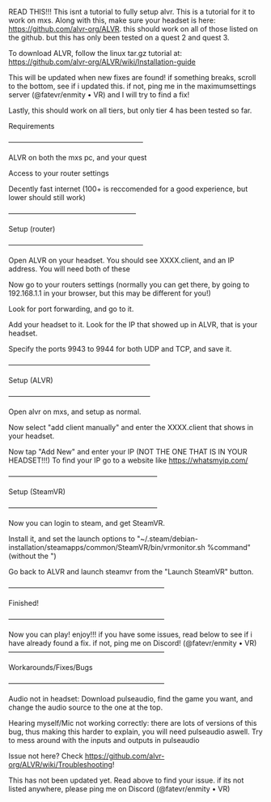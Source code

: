 READ THIS!!!
This isnt a tutorial to fully setup alvr. This is a tutorial for it to work on mxs. 
Along with this, make sure your headset is here: https://github.com/alvr-org/ALVR. this should work on all of those listed on the github. but this has only been tested on a quest 2 and quest 3.

To download ALVR, follow the linux tar.gz tutorial at:  https://github.com/alvr-org/ALVR/wiki/Installation-guide

This will be updated when new fixes are found! if something breaks, scroll to the bottom, see if i updated this. if not, ping me in the maximumsettings server (@fatevr/enmity • VR) and I will try to find a fix!

Lastly, this should work on all tiers, but only tier 4 has been tested so far.

Requirements

———————————————————

ALVR on both the mxs pc, and your quest

Access to your router settings

Decently fast internet (100+ is reccomended for a good experience, but lower should still work)

——————————————————


Setup (router)

———————————————————

Open ALVR on your headset. You should see XXXX.client, and an IP address. You will need both of these

Now go to your routers settings (normally you can get there, by going to 192.168.1.1 in your browser, but this may be different for you!)

Look for port forwarding, and go to it.

Add your headset to it. Look for the IP that showed up in ALVR, that is your headset.

Specify the ports 9943 to 9944 for both UDP and TCP, and save it.


————————————————————


Setup (ALVR)

————————————————————

Open alvr on mxs, and setup as normal.

Now select "add client manually" and enter the XXXX.client that shows in your headset.

Now tap "Add New" and enter your IP (NOT THE ONE THAT IS IN YOUR HEADSET!!!) To find your IP go to a website like https://whatsmyip.com/

—————————————————————


Setup (SteamVR)

—————————————————————

Now you can login to steam, and get SteamVR.

Install it, and set the launch options to "~/.steam/debian-installation/steamapps/common/SteamVR/bin/vrmonitor.sh %command" (without the ")

Go back to ALVR and launch steamvr from the "Launch SteamVR" button.


——————————————————————


Finished!

——————————————————————

Now you can play! enjoy!!! if you have some issues, read below to see if i have already found a fix. if not, ping me on Discord! (@fatevr/enmity • VR)
——————————————————————


Workarounds/Fixes/Bugs

——————————————————————

Audio not in headset: Download pulseaudio, find the game you want, and change the audio source to the one at the top.

Hearing myself/Mic not working correctly: there are lots of versions of this bug, thus making this harder to explain, you will need pulseaudio aswell.
Try to mess around with the inputs and outputs in pulseaudio

Issue not here? Check https://github.com/alvr-org/ALVR/wiki/Troubleshooting!







This has not been updated yet. Read above to find your issue. if its not listed anywhere, please ping me on Discord (@fatevr/enmity • VR)
